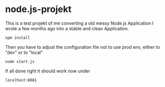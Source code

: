 # node.js-projekt
This is a test projekt of me converting a old messy Node.js Application I wrote a few months ago into a stable and clean Application.

`npm install`

Then you have to adjust the configuration file not to use prod env, either to "dev" or to "local"

`node start.js`

If all done right it should work now under

`localhost:8081`